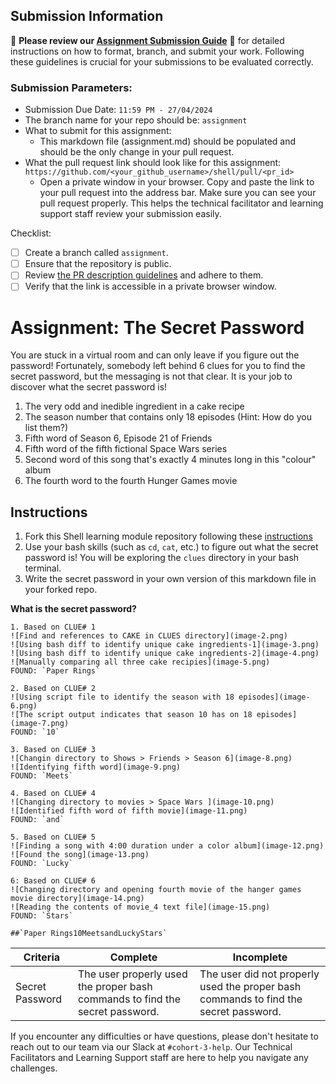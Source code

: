 ## Submission Information

🚨 **Please review our [Assignment Submission Guide](https://github.com/UofT-DSI/onboarding/blob/main/onboarding_documents/submissions.md)** 🚨 for detailed instructions on how to format, branch, and submit your work. Following these guidelines is crucial for your submissions to be evaluated correctly.

### Submission Parameters:
* Submission Due Date: `11:59 PM - 27/04/2024`
* The branch name for your repo should be: `assignment`
* What to submit for this assignment:
    * This markdown file (assignment.md) should be populated and should be the only change in your pull request.
* What the pull request link should look like for this assignment: `https://github.com/<your_github_username>/shell/pull/<pr_id>`
    * Open a private window in your browser. Copy and paste the link to your pull request into the address bar. Make sure you can see your pull request properly. This helps the technical facilitator and learning support staff review your submission easily.

Checklist:
- [ ] Create a branch called `assignment`.
- [ ] Ensure that the repository is public.
- [ ] Review [the PR description guidelines](https://github.com/UofT-DSI/onboarding/blob/main/onboarding_documents/submissions.md#guidelines-for-pull-request-descriptions) and adhere to them.
- [ ] Verify that the link is accessible in a private browser window.

# Assignment: The Secret Password

You are stuck in a virtual room and can only leave if you figure out the password! Fortunately, somebody left behind 6 clues for you to find the secret password, but the messaging is not that clear. It is your job to discover what the secret password is!

1. The very odd and inedible ingredient in a cake recipe
2. The season number that contains only 18 episodes (Hint: How do you list them?)
3. Fifth word of Season 6, Episode 21 of Friends
4. Fifth word of the fifth fictional Space Wars series
5. Second word of this song that's exactly 4 minutes long in this "colour" album
6. The fourth word to the fourth Hunger Games movie

## Instructions
1. Fork this Shell learning module repository following these [instructions](https://github.com/UofT-DSI/onboarding/blob/main/onboarding_documents/submissions.md#setting-up)
2. Use your bash skills (such as `cd`, `cat`, etc.) to figure out what the secret password is! You will be exploring the `clues` directory in your bash terminal.
3. Write the secret password in your own version of this markdown file in your forked repo.

**What is the secret password?**
```
1. Based on CLUE# 1
![Find and references to CAKE in CLUES directory](image-2.png)
![Using bash diff to identify unique cake ingredients-1](image-3.png)
![Using bash diff to identify unique cake ingredients-2](image-4.png)
![Manually comparing all three cake recipies](image-5.png)
FOUND: `Paper Rings`

2. Based on CLUE# 2
![Using script file to identify the season with 18 episodes](image-6.png)
![The script output indicates that season 10 has on 18 episodes](image-7.png)
FOUND: `10`

3. Based on CLUE# 3
![Changin directory to Shows > Friends > Season 6](image-8.png)
![Identifying fifth word](image-9.png)
FOUND: `Meets`

4. Based on CLUE# 4
![Changing directory to movies > Space Wars ](image-10.png)
![Identified fifth word of fifth movie](image-11.png)
FOUND: `and`

5. Based on CLUE# 5
![Finding a song with 4:00 duration under a color album](image-12.png)
![Found the song](image-13.png)
FOUND: `Lucky`

6: Based on CLUE# 6
![Changing directory and opening fourth movie of the hanger games movie directory](image-14.png)
![Reading the contents of movie_4 text file](image-15.png)
FOUND: `Stars`

##`Paper Rings10MeetsandLuckyStars`
```

|Criteria|Complete|Incomplete|
|---|---|---|
|Secret Password|The user properly used the proper bash commands to find the secret password.|The user did not properly used the proper bash commands to find the secret password.|



If you encounter any difficulties or have questions, please don't hesitate to reach out to our team via our Slack at `#cohort-3-help`. Our Technical Facilitators and Learning Support staff are here to help you navigate any challenges.
